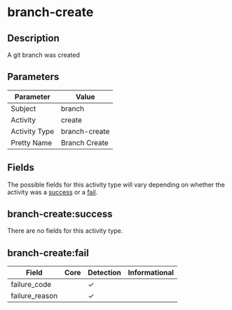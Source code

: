 branch-create
=============

Description
-----------
A git branch was created

Parameters
----------
| Parameter     | Value         |
| ------------- | ------------- |
| Subject       | branch        |
| Activity      | create        |
| Activity Type | branch-create |
| Pretty Name   | Branch Create |


Fields
------

The possible fields for this activity type will vary depending on whether the activity was a [success](#branch-createsuccess) or a [fail](#branch-createfail).


branch-create:success
---------------------

There are no fields for this activity type.


branch-create:fail
------------------

| Field          | Core | Detection | Informational |
| -------------- | ---- | --------- | ------------- |
| failure_code   |      | &#10003;  |               |
| failure_reason |      | &#10003;  |               |